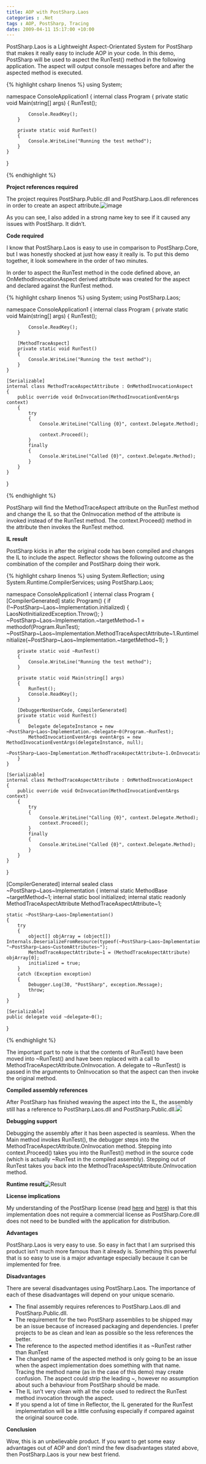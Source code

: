 ```yaml
---
title: AOP with PostSharp.Laos
categories : .Net
tags : AOP, PostSharp, Tracing
date: 2009-04-11 15:17:00 +10:00
---
```


PostSharp.Laos is a Lightweight Aspect-Orientated System for PostSharp that makes it really easy to include AOP in your code. In this demo, PostSharp will be used to aspect the RunTest() method in the following application. The aspect will output console messages before and after the aspected method is executed.

{% highlight csharp linenos %}
using System;
     
namespace ConsoleApplication1
{ 
    internal class Program
    {
        private static void Main(string[] args)
        {
            RunTest();
     
            Console.ReadKey();
        }
     
        private static void RunTest()
        {
            Console.WriteLine("Running the test method");
        }
    }
}
    
{% endhighlight %}

**Project references required**

The project requires PostSharp.Public.dll and PostSharp.Laos.dll references in order to create an aspect attribute.![image][0]

As you can see, I also added in a strong name key to see if it caused any issues with PostSharp. It didn’t.

**Code required**

I know that PostSharp.Laos is easy to use in comparison to PostSharp.Core, but I was honestly shocked at just how easy it really is. To put this demo together, it look somewhere in the order of two minutes.

In order to aspect the RunTest method in the code defined above, an OnMethodInvocationAspect derived attribute was created for the aspect and declared against the RunTest method.

{% highlight csharp linenos %}
using System;
using PostSharp.Laos;
     
namespace ConsoleApplication1
{
    internal class Program
    {
        private static void Main(string[] args)
        {
            RunTest();
     
            Console.ReadKey();
        }
     
        [MethodTraceAspect]
        private static void RunTest()
        {
            Console.WriteLine("Running the test method");
        }
    }
     
    [Serializable]
    internal class MethodTraceAspectAttribute : OnMethodInvocationAspect
    {
        public override void OnInvocation(MethodInvocationEventArgs context)
        {
            try
            {
                Console.WriteLine("Calling {0}", context.Delegate.Method);
     
                context.Proceed();
            }
            finally
            {
                Console.WriteLine("Called {0}", context.Delegate.Method);
            }
        }
    }
}
    
{% endhighlight %}

PostSharp will find the MethodTraceAspect attribute on the RunTest method and change the IL so that the OnInvocation method of the attribute is invoked instead of the RunTest method. The context.Proceed() method in the attribute then invokes the RunTest method.

**IL result**

PostSharp kicks in after the original code has been compiled and changes the IL to include the aspect. Reflector shows the following outcome as the combination of the compiler and PostSharp doing their work.

{% highlight csharp linenos %}
using System.Reflection;
using System.Runtime.CompilerServices;
using PostSharp.Laos;
     
namespace ConsoleApplication1
{
    internal class Program
    {
        [CompilerGenerated]
        static Program()
        {
            if (!~PostSharp~Laos~Implementation.initialized)
            {
                LaosNotInitializedException.Throw();
            }
            ~PostSharp~Laos~Implementation.~targetMethod~1 = methodof(Program.RunTest);
            ~PostSharp~Laos~Implementation.MethodTraceAspectAttribute~1.RuntimeInitialize(~PostSharp~Laos~Implementation.~targetMethod~1);
        }
     
        private static void ~RunTest()
        {
            Console.WriteLine("Running the test method");
        }
     
        private static void Main(string[] args)
        {
            RunTest();
            Console.ReadKey();
        }
     
        [DebuggerNonUserCode, CompilerGenerated]
        private static void RunTest()
        {
            Delegate delegateInstance = new ~PostSharp~Laos~Implementation.~delegate~0(Program.~RunTest);
            MethodInvocationEventArgs eventArgs = new MethodInvocationEventArgs(delegateInstance, null);
            ~PostSharp~Laos~Implementation.MethodTraceAspectAttribute~1.OnInvocation(eventArgs);
        }
    }
     
    [Serializable]
    internal class MethodTraceAspectAttribute : OnMethodInvocationAspect
    {
        public override void OnInvocation(MethodInvocationEventArgs context)
        {
            try
            {
                Console.WriteLine("Calling {0}", context.Delegate.Method);
                context.Proceed();
            }
            finally
            {
                Console.WriteLine("Called {0}", context.Delegate.Method);
            }
        }
    }
}
     
[CompilerGenerated]
internal sealed class ~PostSharp~Laos~Implementation
{
    internal static MethodBase ~targetMethod~1;
    internal static bool initialized;
    internal static readonly MethodTraceAspectAttribute MethodTraceAspectAttribute~1;
     
    static ~PostSharp~Laos~Implementation()
    {
        try
        {
            object[] objArray = (object[]) Internals.DeserializeFromResource(typeof(~PostSharp~Laos~Implementation).Assembly, "~PostSharp~Laos~CustomAttributes~");
            MethodTraceAspectAttribute~1 = (MethodTraceAspectAttribute) objArray[0];
            initialized = true;
        }
        catch (Exception exception)
        {
            Debugger.Log(30, "PostSharp", exception.Message);
            throw;
        }
    }
     
    [Serializable]
    public delegate void ~delegate~0();
}
     
    
{% endhighlight %}

The important part to note is that the contents of RunTest() have been moved into ~RunTest() and have been replaced with a call to MethodTraceAspectAttribute.OnInvocation. A delegate to ~RunTest() is passed in the arguments to OnInvocation so that the aspect can then invoke the original method.

**Compiled assembly references**

After PostSharp has finished weaving the aspect into the IL, the assembly still has a reference to PostSharp.Laos.dll and PostSharp.Public.dll.![][1]

**Debugging support**

Debugging the assembly after it has been aspected is seamless. When the Main method invokes RunTest(), the debugger steps into the MethodTraceAspectAttribute.OnInvocation method. Stepping into context.Proceed() takes you into the RunTest() method in the source code (which is actually ~RunTest in the compiled assembly). Stepping out of RunTest takes you back into the MethodTraceAspectAttribute.OnInvocation method.

**Runtime result**![Result][2]

**License implications**

My understanding of the PostSharp license (read [here][3] and [here][4]) is that this implementation does not require a commercial license as PostSharp.Core.dll does not need to be bundled with the application for distribution.

**Advantages**

PostSharp.Laos is very easy to use. So easy in fact that I am surprised this product isn’t much more famous than it already is. Something this powerful that is so easy to use is a major advantage especially because it can be implemented for free.

**Disadvantages**

There are several disadvantages using PostSharp.Laos. The importance of each of these disadvantages will depend on your unique scenario.

* The final assembly requires references to PostSharp.Laos.dll and PostSharp.Public.dll. 
 * The requirement for the two PostSharp assemblies to be shipped may be an issue because of increased packaging and dependencies. I prefer projects to be as clean and lean as possible so the less references the better.
* The reference to the aspected method identifies it as ~RunTest rather than RunTest 
 * The changed name of the aspected method is only going to be an issue when the aspect implementation does something with that name. Tracing the method name (as in the case of this demo) may create confusion. The aspect could strip the leading ~, however no assumption about such a behaviour from PostSharp should be made.
* The IL isn’t very clean with all the code used to redirect the RunTest method invocation through the aspect. 
 * If you spend a lot of time in Reflector, the IL generated for the RunTest implementation will be a little confusing especially if compared against the original source code.
    
**Conclusion**

Wow, this is an unbelievable product. If you want to get some easy advantages out of AOP and don’t mind the few disadvantages stated above, then PostSharp.Laos is your new best friend.

[0]: /files/WindowsLiveWriter/AOPwithPostSharp.Laos/579CA136/image.png
[1]: /files/WindowsLiveWriter/AOPwithPostSharp.Laos/2C580A2F/image.png
[2]: /files/WindowsLiveWriter/AOPwithPostSharp.Laos/0C3CFD72/image.png
[3]: http://www.codingglove.com/products/postsharp-10/licensing
[4]: http://www.postsharp.org/about/faq
